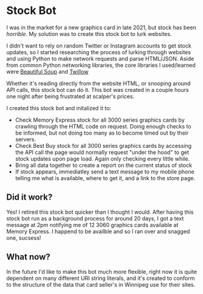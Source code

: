 # Stock Bot
 I was in the market for a new graphics card in late 2021, but stock has been *horrible*. My solution was to create this stock bot to lurk websites.
 
I didn't want to rely on random Twitter or Instagram accounts to get stock updates, so I started researching the process of lurking through websites and using Python to make network requests and parse HTML/JSON. Aside from common Python networking libraries, the core libraries I used/learned were [Beautiful Soup](https://www.crummy.com/software/BeautifulSoup/bs4/doc/) and [Twillow](https://www.twilio.com/docs)

Whether it's reading directly from the website HTML, or snooping around API calls, this stock bot can do it. This bot was created in a couple hours one night after being frustrated at scalper's prices. 
 
 I created this stock bot and initalized it to:
 
 - Check Memory Express stock for all 3000 series graphics cards by crawling through the HTML code on request. Doing enough checks to be informed, but not doing too many as to become timed out by their servers.
 - Check Best Buy stock for all 3000 series graphics cards by accessing the API call the page would normally request "under the hood" to get stock updates upon page load. Again only checking every little while.
 - Bring all data together to create a report on the current status of stock
 - If stock appears, immediatley send a text message to my mobile phone telling me what is available, where to get it, and a link to the store page.

## Did it work?

Yes! I retired this stock bot quicker than I thought I would. After having this stock bot run as a background process for around 20 days, I got a text message at 2pm notifying me of 12 3060 graphics cards available at Memory Express. I happend to be availble and so I ran over and snagged one, sucsess!

## What now?

In the future I'd like to make this bot much more flexible, right now it is quite dependent on many different URI string literals, and it's created to conform to the structure of the data that card seller's in Winnipeg use for their sites.
